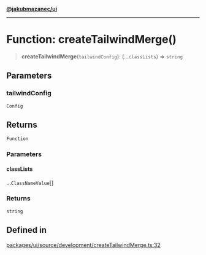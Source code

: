 [**@jakubmazanec/ui**](../README.md)

---

# Function: createTailwindMerge()

> **createTailwindMerge**(`tailwindConfig`): (...`classLists`) => `string`

## Parameters

### tailwindConfig

`Config`

## Returns

`Function`

### Parameters

#### classLists

...`ClassNameValue`[]

### Returns

`string`

## Defined in

[packages/ui/source/development/createTailwindMerge.ts:32](https://github.com/jakubmazanec/tools/blob/0633c96618f3c6692ade528aee0f27ac091468a5/packages/ui/source/development/createTailwindMerge.ts#L32)
